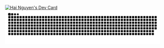 <a href="https://app.daily.dev/grummans"><img src="https://api.daily.dev/devcards/v2/5mzovZ0XGavhs0Q13eGec.png?r=l0t" width="356" alt="Hai Nguyen's Dev Card"/></a>
<picture>
  <source media="(prefers-color-scheme: dark)" srcset="https://raw.githubusercontent.com/platane/platane/output/github-contribution-grid-snake-dark.svg">
  <source media="(prefers-color-scheme: light)" srcset="https://raw.githubusercontent.com/platane/platane/output/github-contribution-grid-snake.svg">
  <img alt="github contribution grid snake animation" src="https://raw.githubusercontent.com/platane/platane/output/github-contribution-grid-snake.svg">
</picture>

